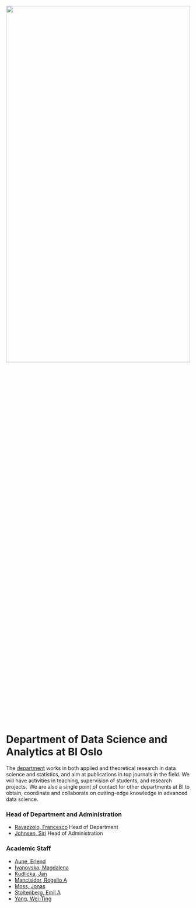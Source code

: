<!--

**Here are some ideas to get you started:**

🙋‍♀️ A short introduction - what is your organization all about?
🌈 Contribution guidelines - how can the community get involved?
👩‍💻 Useful resources - where can the community find your docs? Is there anything else the community should know?
🍿 Fun facts - what does your team eat for breakfast?
🧙 Remember, you can do mighty things with the power of [Markdown](https://docs.github.com/github/writing-on-github/getting-started-with-writing-and-formatting-on-github/basic-writing-and-formatting-syntax)
-->

<p align='center'><img src="https://github.com/ML-BI/.github/blob/main/profile/image1.jpeg" width="100%" height="50%"></p>

# **Department of Data Science and Analytics at BI Oslo**
The [department](https://www.bi.edu/research/find-department/department-of-data-science-and-analytics/) works in both applied and theoretical research in data science and statistics, and aim at publications in top journals in the field. We will have activities in teaching, supervision of students, and research projects.  We are also a single point of contact for other departments at BI to obtain, coordinate and collaborate on cutting-edge knowledge in advanced data science.

### Head of Department and Administration
* [Ravazzolo, Francesco](https://www.bi.edu/about-bi/employees/department-of-data-science-and-analytics/francesco-ravazzolo/) Head of Department
* [Johnsen, Siri](https://www.bi.edu/about-bi/employees/department-of-data-science-and-analytics/siri-johnsen/) Head of Administration

### Academic Staff
* [Aune, Erlend](https://www.bi.edu/about-bi/employees/department-of-data-science-and-analytics/erlend-aune/)
* [Ivanovska, Magdalena](https://www.bi.edu/about-bi/employees/department-of-data-science-and-analytics/magdalena-ivanovska/)
* [Kudlicka, Jan](https://www.bi.edu/about-bi/employees/department-of-data-science-and-analytics/jan-kudlicka/)
* [Mancisidor, Rogelio A](https://www.bi.edu/about-bi/employees/department-of-data-science-and-analytics/rogelio-andrade-mancisidor/)
* [Moss, Jonas](https://www.bi.edu/about-bi/employees/department-of-data-science-and-analytics/jonas-moss/)
* [Stoltenberg, Emil A](https://www.bi.edu/about-bi/employees/department-of-data-science-and-analytics/emil-aas-stoltenberg/)
* [Yang, Wei-Ting](https://www.bi.edu/about-bi/employees/department-of-data-science-and-analytics/wei-ting-yang/)
